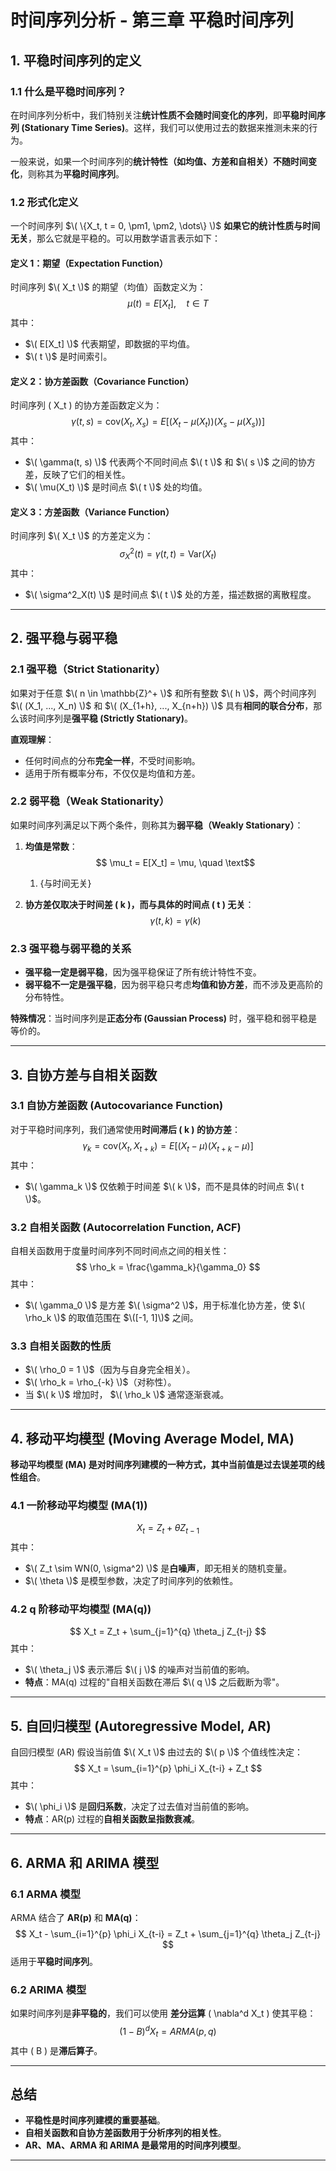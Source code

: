 # **时间序列分析 - 第三章 平稳时间序列**

## **1. 平稳时间序列的定义**

### **1.1 什么是平稳时间序列？**
在时间序列分析中，我们特别关注**统计性质不会随时间变化的序列**，即**平稳时间序列 (Stationary Time Series)**。这样，我们可以使用过去的数据来推测未来的行为。

一般来说，如果一个时间序列的**统计特性（如均值、方差和自相关）不随时间变化**，则称其为**平稳时间序列**。

### **1.2 形式化定义**
一个时间序列  $\( \{X_t, t = 0, \pm1, \pm2, \dots\} \)$ **如果它的统计性质与时间无关**，那么它就是平稳的。可以用数学语言表示如下：

#### **定义 1：期望（Expectation Function）**
时间序列 $\( X_t \)$ 的期望（均值）函数定义为：
$$
\mu(t) = E[X_t], \quad t \in T
$$
其中：
-  $\( E[X_t] \)$ 代表期望，即数据的平均值。
-  $\( t \)$ 是时间索引。

#### **定义 2：协方差函数（Covariance Function）**
时间序列 \( X_t \) 的协方差函数定义为：
$$
\gamma(t, s) = \text{cov}(X_t, X_s) = E[(X_t - \mu(X_t))(X_s - \mu(X_s))]
$$
其中：
-  $\( \gamma(t, s) \)$ 代表两个不同时间点  $\( t \)$ 和  $\( s \)$ 之间的协方差，反映了它们的相关性。
-  $\( \mu(X_t) \)$ 是时间点  $\( t \)$ 处的均值。

#### **定义 3：方差函数（Variance Function）**
时间序列 $\( X_t \)$ 的方差定义为：
$$
\sigma^2_X(t) = \gamma(t, t) = \text{Var}(X_t)
$$
其中：
-  $\( \sigma^2_X(t) \)$ 是时间点  $\( t \)$ 处的方差，描述数据的离散程度。

---

## **2. 强平稳与弱平稳**

### **2.1 强平稳（Strict Stationarity）**
如果对于任意  $\( n \in \mathbb{Z}^+ \)$ 和所有整数  $\( h \)$，两个时间序列  $\( (X_1, ..., X_n) \)$ 和  $\( (X_{1+h}, ..., X_{n+h}) \)$ 具有**相同的联合分布**，那么该时间序列是**强平稳 (Strictly Stationary)**。

**直观理解**：
- 任何时间点的分布**完全一样**，不受时间影响。
- 适用于所有概率分布，不仅仅是均值和方差。

### **2.2 弱平稳（Weak Stationarity）**
如果时间序列满足以下两个条件，则称其为**弱平稳（Weakly Stationary）**：
1. **均值是常数**：
    $$ \mu_t = E[X_t] = \mu, \quad \text$$
   1. {与时间无关} 

2. **协方差仅取决于时间差 \( k \)，而与具体的时间点 \( t \) 无关**：
    $$ \gamma(t, k) = \gamma(k) $$

### **2.3 强平稳与弱平稳的关系**
- **强平稳一定是弱平稳**，因为强平稳保证了所有统计特性不变。
- **弱平稳不一定是强平稳**，因为弱平稳只考虑**均值和协方差**，而不涉及更高阶的分布特性。

**特殊情况**：当时间序列是**正态分布 (Gaussian Process)** 时，强平稳和弱平稳是等价的。

---

## **3. 自协方差与自相关函数**

### **3.1 自协方差函数 (Autocovariance Function)**
对于平稳时间序列，我们通常使用**时间滞后 \( k \) 的协方差**：
$$
\gamma_k = \text{cov}(X_t, X_{t+k}) = E[(X_t - \mu)(X_{t+k} - \mu)]
$$
其中：
-  $\( \gamma_k \)$ 仅依赖于时间差  $\( k \)$，而不是具体的时间点  $\( t \)$。

### **3.2 自相关函数 (Autocorrelation Function, ACF)**
自相关函数用于度量时间序列不同时间点之间的相关性：
$$
\rho_k = \frac{\gamma_k}{\gamma_0}
$$
其中：
-  $\( \gamma_0 \)$ 是方差  $\( \sigma^2 \)$，用于标准化协方差，使  $\( \rho_k \)$ 的取值范围在  $\([-1, 1]\)$ 之间。

### **3.3 自相关函数的性质**
-  $\( \rho_0 = 1 \)$（因为与自身完全相关）。
-  $\( \rho_k = \rho_{-k} \)$（对称性）。
- 当  $\( k \)$ 增加时， $\( \rho_k \)$ 通常逐渐衰减。

---

## **4. 移动平均模型 (Moving Average Model, MA)**
**移动平均模型 (MA) 是对时间序列建模的一种方式，其中当前值是过去误差项的线性组合**。

### **4.1 一阶移动平均模型 (MA(1))**
$$
X_t = Z_t + \theta Z_{t-1}
$$
其中：
-  $\( Z_t \sim WN(0, \sigma^2) \)$ 是**白噪声**，即无相关的随机变量。
-  $\( \theta \)$ 是模型参数，决定了时间序列的依赖性。

### **4.2 q 阶移动平均模型 (MA(q))**
$$
X_t = Z_t + \sum_{j=1}^{q} \theta_j Z_{t-j}
$$
其中：
-  $\( \theta_j \)$ 表示滞后  $\( j \)$ 的噪声对当前值的影响。
- **特点**：MA(q) 过程的"自相关函数在滞后  $\( q \)$ 之后截断为零"。

---

## **5. 自回归模型 (Autoregressive Model, AR)**
自回归模型 (AR) 假设当前值  $\( X_t \)$ 由过去的  $\( p \)$ 个值线性决定：
$$
X_t = \sum_{i=1}^{p} \phi_i X_{t-i} + Z_t
$$
其中：
-  $\( \phi_i \)$ 是**回归系数**，决定了过去值对当前值的影响。
- **特点**：AR(p) 过程的**自相关函数呈指数衰减**。

---

## **6. ARMA 和 ARIMA 模型**
### **6.1 ARMA 模型**
ARMA 结合了 **AR(p)** 和 **MA(q)**：
$$
X_t - \sum_{i=1}^{p} \phi_i X_{t-i} = Z_t + \sum_{j=1}^{q} \theta_j Z_{t-j}
$$
适用于**平稳时间序列**。

### **6.2 ARIMA 模型**
如果时间序列是**非平稳的**，我们可以使用 **差分运算** \( \nabla^d X_t \) 使其平稳：
$$
(1 - B)^d X_t = ARMA(p, q)
$$
其中 \( B \) 是**滞后算子**。

---

## **总结**
- **平稳性是时间序列建模的重要基础**。
- **自相关函数和自协方差函数用于分析序列的相关性**。
- **AR、MA、ARMA 和 ARIMA 是最常用的时间序列模型**。

---

